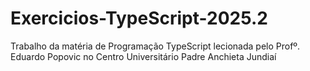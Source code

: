 # Exercicios-TypeScript-2025.2
Trabalho da matéria de Programação TypeScript lecionada pelo Profº. Eduardo Popovic no Centro Universitário Padre Anchieta Jundiaí
